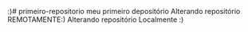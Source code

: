 :)# primeiro-repositorio
meu primeiro depositório
Alterando repositório REMOTAMENTE:)
Alterando repositório Localmente :)


